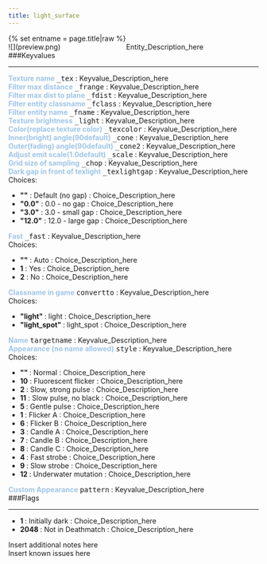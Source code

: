 ```yaml
---
title: light_surface
---
```

<div>{% set entname = page.title|raw %}</div>
<div class="container previewimg">
<div class="columns">
<div class="imagepadding column col-auto" markdown="1">![](preview.png)</div>
<div class="column">Entity_Description_here</div>
</div>
</div>
###Keyvalues
<hr>
<div class="entityentry" markdown="1">
<span style="color:#9fc5e8;"><b>Texture name</b></span> <kbd  class="tooltip" data-tooltip="string">_tex</kbd> :
Keyvalue_Description_here
</div>
<div class="entityentry" markdown="1">
<span style="color:#9fc5e8;"><b>Filter max distance</b></span> <kbd  class="tooltip" data-tooltip="string">_frange</kbd> :
Keyvalue_Description_here
</div>
<div class="entityentry" markdown="1">
<span style="color:#9fc5e8;"><b>Filter max dist to plane</b></span> <kbd  class="tooltip" data-tooltip="string">_fdist</kbd> :
Keyvalue_Description_here
</div>
<div class="entityentry" markdown="1">
<span style="color:#9fc5e8;"><b>Filter entity classname</b></span> <kbd  class="tooltip" data-tooltip="string">_fclass</kbd> :
Keyvalue_Description_here
</div>
<div class="entityentry" markdown="1">
<span style="color:#9fc5e8;"><b>Filter entity name</b></span> <kbd  class="tooltip" data-tooltip="string">_fname</kbd> :
Keyvalue_Description_here
</div>
<div class="entityentry" markdown="1">
<span style="color:#9fc5e8;"><b>Texture brightness</b></span> <kbd  class="tooltip" data-tooltip="color255">_light</kbd> :
Keyvalue_Description_here
</div>
<div class="entityentry" markdown="1">
<span style="color:#9fc5e8;"><b>Color(replace texture color)</b></span> <kbd  class="tooltip" data-tooltip="color255">_texcolor</kbd> :
Keyvalue_Description_here
</div>
<div class="entityentry" markdown="1">
<span style="color:#9fc5e8;"><b>Inner(bright) angle(90default)</b></span> <kbd  class="tooltip" data-tooltip="string">_cone</kbd> :
Keyvalue_Description_here
</div>
<div class="entityentry" markdown="1">
<span style="color:#9fc5e8;"><b>Outer(fading) angle(90default)</b></span> <kbd  class="tooltip" data-tooltip="string">_cone2</kbd> :
Keyvalue_Description_here
</div>
<div class="entityentry" markdown="1">
<span style="color:#9fc5e8;"><b>Adjust emit scale(1.0default)</b></span> <kbd  class="tooltip" data-tooltip="string">_scale</kbd> :
Keyvalue_Description_here
</div>
<div class="entityentry" markdown="1">
<span style="color:#9fc5e8;"><b>Grid size of sampling</b></span> <kbd  class="tooltip" data-tooltip="string">_chop</kbd> :
Keyvalue_Description_here
</div>
<div class="entityentry" markdown="1">
<span style="color:#9fc5e8;"><b>Dark gap in front of texlight</b></span> <kbd  class="tooltip" data-tooltip="choices">_texlightgap</kbd> :
Keyvalue_Description_here
<div class="accordion">
<input type="checkbox" id="accordion-1" name="accordion-checkbox" hidden>
<label class="accordion-header" for="accordion-1">
<i class="icon icon-arrow-right mr-1"></i>
Choices:
</label>
<div class="accordion-body">
<ul>
<li><b>""</b> : Default (no gap) : Choice_Description_here</li>
<li><b>"0.0"</b> : 0.0 - no gap : Choice_Description_here</li>
<li><b>"3.0"</b> : 3.0 - small gap : Choice_Description_here</li>
<li><b>"12.0"</b> : 12.0 - large gap : Choice_Description_here</li>
</ul>
</div>
</div>
</div>
<div class="entityentry" markdown="1">
<span style="color:#9fc5e8;"><b>Fast</b></span> <kbd  class="tooltip" data-tooltip="choices">_fast</kbd> :
Keyvalue_Description_here
<div class="accordion">
<input type="checkbox" id="accordion-2" name="accordion-checkbox" hidden>
<label class="accordion-header" for="accordion-2">
<i class="icon icon-arrow-right mr-1"></i>
Choices:
</label>
<div class="accordion-body">
<ul>
<li><b>""</b> : Auto : Choice_Description_here</li>
<li><b>1</b> : Yes : Choice_Description_here</li>
<li><b>2</b> : No : Choice_Description_here</li>
</ul>
</div>
</div>
</div>
<div class="entityentry" markdown="1">
<span style="color:#9fc5e8;"><b>Classname in game</b></span> <kbd  class="tooltip" data-tooltip="choices">convertto</kbd> :
Keyvalue_Description_here
<div class="accordion">
<input type="checkbox" id="accordion-3" name="accordion-checkbox" hidden>
<label class="accordion-header" for="accordion-3">
<i class="icon icon-arrow-right mr-1"></i>
Choices:
</label>
<div class="accordion-body">
<ul>
<li><b>"light" </b> : light : Choice_Description_here</li>
<li><b>"light_spot" </b> : light_spot : Choice_Description_here</li>
</ul>
</div>
</div>
</div>
<div class="entityentry" markdown="1">
<span style="color:#9fc5e8;"><b>Name</b></span> <kbd  class="tooltip" data-tooltip="target_source">targetname</kbd> :
Keyvalue_Description_here
</div>
<div class="entityentry" markdown="1">
<span style="color:#9fc5e8;"><b>Appearance (no name allowed)</b></span> <kbd  class="tooltip" data-tooltip="choices">style</kbd> :
Keyvalue_Description_here
<div class="accordion">
<input type="checkbox" id="accordion-4" name="accordion-checkbox" hidden>
<label class="accordion-header" for="accordion-4">
<i class="icon icon-arrow-right mr-1"></i>
Choices:
</label>
<div class="accordion-body">
<ul>
<li><b>"" </b> : Normal : Choice_Description_here</li>
<li><b>10</b> : Fluorescent flicker : Choice_Description_here</li>
<li><b>2 </b> : Slow, strong pulse : Choice_Description_here</li>
<li><b>11</b> : Slow pulse, no black : Choice_Description_here</li>
<li><b>5 </b> : Gentle pulse : Choice_Description_here</li>
<li><b>1 </b> : Flicker A : Choice_Description_here</li>
<li><b>6 </b> : Flicker B : Choice_Description_here</li>
<li><b>3 </b> : Candle A : Choice_Description_here</li>
<li><b>7 </b> : Candle B : Choice_Description_here</li>
<li><b>8 </b> : Candle C : Choice_Description_here</li>
<li><b>4 </b> : Fast strobe : Choice_Description_here</li>
<li><b>9 </b> : Slow strobe : Choice_Description_here</li>
<li><b>12 </b> : Underwater mutation : Choice_Description_here</li>
</ul>
</div>
</div>
</div>
<div class="entityentry" markdown="1">
<span style="color:#9fc5e8;"><b>Custom Appearance</b></span> <kbd  class="tooltip" data-tooltip="string">pattern</kbd> :
Keyvalue_Description_here
</div>
###Flags
<hr>
<div class="entityflags">
<ul>
<li class="imagepadding" markdown="1"><b>1 </b> : Initially dark : Choice_Description_here</li>
<li class="imagepadding" markdown="1"><b>2048 </b> : Not in Deathmatch : Choice_Description_here</li>
</ul>
</div>
<div class="notices blue">Insert additional notes here</div>
<div class="notices red">Insert known issues here</div>

